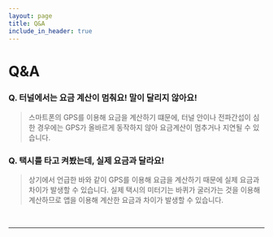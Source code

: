```yaml
---
layout: page
title: Q&A
include_in_header: true
---
```


# Q&A

### Q. 터널에서는 요금 계산이 멈춰요! 말이 달리지 않아요!

> 스마트폰의 GPS를 이용해 요금을 계산하기 떄문에, 터널 안이나 전파간섭이 심한 경우에는 GPS가 올바르게 동작하지 않아 요금계산이 멈추거나 지연될 수 있습니다.

### Q. 택시를 타고 켜봤는데, 실제 요금과 달라요!

> 상기에서 언급한 바와 같이 GPS를 이용해 요금을 계산하기 때문에 실제 요금과 차이가 발생할 수 있습니다. 실제 택시의 미터기는 바퀴가 굴러가는 것을 이용해 계산하므로 앱을 이용해 계산한 요금과 차이가 발생할 수 있습니다.

<br>

________